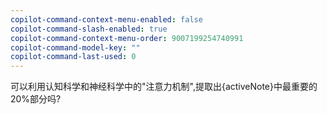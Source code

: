 ```yaml
---
copilot-command-context-menu-enabled: false
copilot-command-slash-enabled: true
copilot-command-context-menu-order: 9007199254740991
copilot-command-model-key: ""
copilot-command-last-used: 0
---
```

可以利用认知科学和神经科学中的"注意力机制",提取出{activeNote}中最重要的20%部分吗?